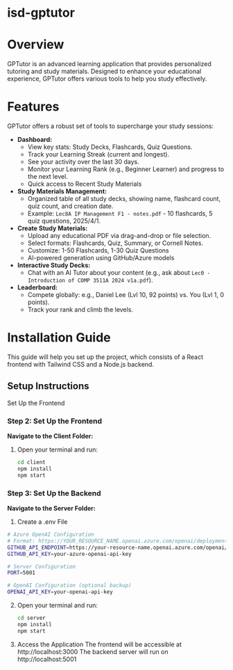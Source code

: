 # isd-gptutor

# Overview

GPTutor is an advanced learning application that provides personalized tutoring and study materials. Designed to enhance your educational experience, GPTutor offers various tools to help you study effectively.

# Features

 <p>GPTutor offers a robust set of tools to supercharge your study sessions:</p>
 <ul>
     <li>
         <strong>Dashboard:</strong>
         <ul>
             <li>View key stats: Study Decks, Flashcards, Quiz Questions.</li>
             <li>Track your Learning Streak (current and longest).</li>
             <li>See your activity over the last 30 days.</li>
             <li>Monitor your Learning Rank (e.g., Beginner Learner) and progress to the next level.</li>
             <li>Quick access to Recent Study Materials</li>
         </ul>
     </li>
     <li>
         <strong>Study Materials Management:</strong>
         <ul>
             <li>Organized table of all study decks, showing name, flashcard count, quiz count, and creation date.</li>
             <li>Example: <code>Lec8A IP Management F1 - notes.pdf</code> - 10 flashcards, 5 quiz questions, 2025/4/1.</li>
         </ul>
     </li>
     <li>
         <strong>Create Study Materials:</strong>
         <ul>
             <li>Upload any educational PDF via drag-and-drop or file selection.</li>
             <li>Select formats: Flashcards, Quiz, Summary, or Cornell Notes.</li>
             <li>Customize: 1-50 Flashcards, 1-30 Quiz Questions</li>
             <li>AI-powered generation using GitHub/Azure models</li>
         </ul>
     </li>
     <li>
         <strong>Interactive Study Decks:</strong>
         <ul>
             <li>Chat with an AI Tutor about your content (e.g., ask about <code>Lec0 - Introduction of COMP 3511A 2024 v1a.pdf</code>).</li>
         </ul>
     </li>
     <li>
         <strong>Leaderboard:</strong>
         <ul>
             <li>Compete globally: e.g., Daniel Lee (Lvl 10, 92 points) vs. You (Lvl 1, 0 points).</li>
             <li>Track your rank and climb the levels.</li>
         </ul>
     </li>
 </ul>

# Installation Guide

This guide will help you set up the project, which consists of a React frontend with Tailwind CSS and a Node.js backend.

## Setup Instructions

Set Up the Frontend

### Step 2: Set Up the Frontend

**Navigate to the Client Folder:**

1. Open your terminal and run:

   ```bash
   cd client
   npm install
   npm start
   ```

### Step 3: Set Up the Backend

**Navigate to the Server Folder:**

1. Create a .env File
  ```bash
  # Azure OpenAI Configuration
  # Format: https://YOUR_RESOURCE_NAME.openai.azure.com/openai/deployments/YOUR_DEPLOYMENT_NAME
  GITHUB_API_ENDPOINT=https://your-resource-name.openai.azure.com/openai/deployments/your-deployment-name
  GITHUB_API_KEY=your-azure-openai-api-key
  
  # Server Configuration
  PORT=5001
  
  # OpenAI Configuration (optional backup)
  OPENAI_API_KEY=your-openai-api-key
 ```

2. Open your terminal and run:

   ```bash
   cd server
   npm install
   npm start
   ```

3. Access the Application
The frontend will be accessible at http://localhost:3000
The backend server will run on http://localhost:5001
